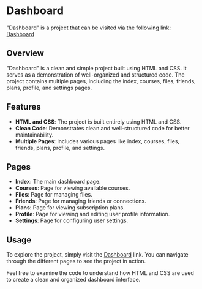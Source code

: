 # Dashboard

"Dashboard" is a project that can be visited via the following link: [Dashboard](https://template-4-three.vercel.app/)

## Overview

"Dashboard" is a clean and simple project built using HTML and CSS. It serves as a demonstration of well-organized and structured code. The project contains multiple pages, including the index, courses, files, friends, plans, profile, and settings pages.

## Features

- **HTML and CSS**: The project is built entirely using HTML and CSS.
- **Clean Code**: Demonstrates clean and well-structured code for better maintainability.
- **Multiple Pages**: Includes various pages like index, courses, files, friends, plans, profile, and settings.

## Pages

- **Index**: The main dashboard page.
- **Courses**: Page for viewing available courses.
- **Files**: Page for managing files.
- **Friends**: Page for managing friends or connections.
- **Plans**: Page for viewing subscription plans.
- **Profile**: Page for viewing and editing user profile information.
- **Settings**: Page for configuring user settings.

## Usage

To explore the project, simply visit the [Dashboard](https://template-4-three.vercel.app/) link. You can navigate through the different pages to see the project in action.

Feel free to examine the code to understand how HTML and CSS are used to create a clean and organized dashboard interface.

